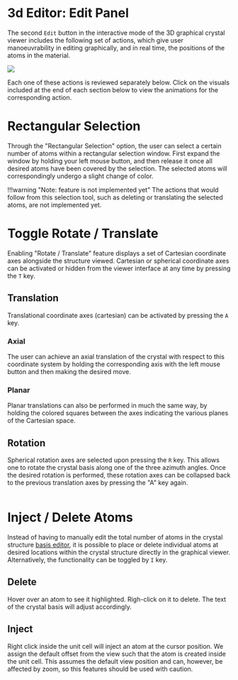 # 3d Editor: Edit Panel

The second `Edit` button <i class="zmdi zmdi-border-color zmdi-hc-border"></i> in the interactive mode of the 3D graphical crystal viewer includes the following set of actions, which give user manoeuvrability in editing graphically, and in real time, the positions of the atoms in the material.

<!-- TODO: this image is too large, make buttons same size as in View Panel -->

<img src="/images/edit-features-viewer.png"/>

 
Each one of these actions is reviewed separately below. Click on the visuals included at the end of each section below to view the animations for the corresponding action.     

# Rectangular Selection

Through the "Rectangular Selection" option, the user can select a certain number of atoms within a rectangular selection window. First expand the window by holding your left mouse button, and then release it once all desired atoms have been covered by the selection. The selected atoms will correspondingly undergo a slight change of color.   

!!!warning "Note: feature is not implemented yet"
    The actions that would follow from this selection tool, such as deleting or translating the selected atoms, are not implemented yet. 

# Toggle Rotate / Translate

Enabling "Rotate / Translate" feature displays a set of Cartesian coordinate axes alongside the structure viewed. Cartesian or spherical coordinate axes can be activated or hidden from the viewer interface at any time by pressing the `T` key. 

## Translation

Translational coordinate axes (cartesian) can be activated by pressing the `A` key.

### Axial

The user can achieve an axial translation of the crystal with respect to this coordinate system by holding the corresponding axis with the left mouse button and then making the desired move. 

### Planar

Planar translations can also be performed in much the same way, by holding the colored squares between the axes indicating the various planes of the Cartesian space.   

## Rotation

Spherical rotation axes are selected upon pressing the `R` key. This allows one to rotate the crystal basis along one of the three azimuth angles. Once the desired rotation is performed, these rotation axes can be collapsed back to the previous translation axes by pressing the "A" key again. 

<img data-gifffer="/images/ViewerEditTranslate.gif" />

# Inject / Delete Atoms

Instead of having to manually edit the total number of atoms in the crystal structure [basis editor](../source-editor/basis.md), it is possible to place or delete individual atoms at desired locations within the crystal structure directly in the graphical viewer. Alternatively, the functionality can be toggled by `I` key.

## Delete

Hover over an atom to see it highlighted. Righ-click on it to delete. The text of the crystal basis will adjust accordingly.

## Inject

Right click inside the unit cell will inject an atom at the cursor position. We assign the default offset from the view such that the atom is created inside the unit cell. This assumes the default view position and can, however, be affected by zoom, so this features should be used with caution.
 
<img data-gifffer="/images/ViewerEditInject.gif" />

